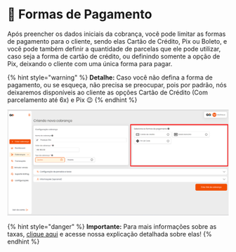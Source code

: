 # 💸 Formas de Pagamento

<p>Após preencher os dados iniciais da cobrança, você pode limitar as formas de pagamento para o cliente, sendo elas Cartão de Crédito, Pix ou Boleto, e você pode também definir a quantidade de parcelas que ele pode utilizar, caso seja a forma de cartão de crédito, ou definindo somente a opção de Pix, deixando o cliente com uma única forma para pagar.</p>

{% hint style="warning" %}
**Detalhe:**  Caso você não defina a forma de pagamento, ou se esqueça, não precisa se preocupar, pois por padrão, nós deixaremos disponíveis ao cliente as opções Cartão de Crédito (Com parcelamento até 6x) e Pix 😉
{% endhint %}

![criar_cobranca_formas_pagamento](/assets/prints/criar_cobranca_formas_pagamento.png)

{% hint style="danger" %}
**Importante:**  Para mais informações sobre as taxas, [clique aqui](https://docs.gopag.com.br/taxas) e acesse nossa explicação detalhada sobre elas!
{% endhint %}